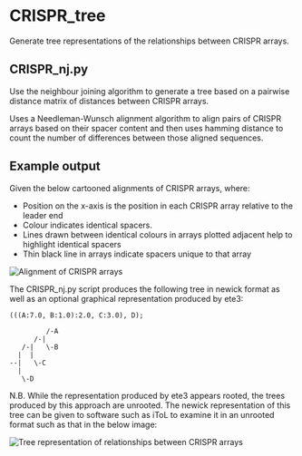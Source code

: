 # CRISPR_tree

Generate tree representations of the relationships between CRISPR arrays.

## CRISPR_nj.py

Use the neighbour joining algorithm to generate a tree based on a pairwise distance matrix of distances between CRISPR arrays.

Uses a Needleman-Wunsch alignment algorithm to align pairs of CRISPR arrays based on their spacer content and then uses hamming distance to count the number of differences between those aligned sequences.

## Example output

Given the below cartooned alignments of CRISPR arrays, where:
* Position on the x-axis is the position in each CRISPR array relative to the leader end
* Colour indicates identical spacers.
* Lines drawn between identical colours in arrays plotted adjacent help to highlight identical spacers
* Thin black line in arrays indicate spacers unique to that array

![Alignment of CRISPR arrays](https://github.com/Alan-Collins/CRISPR_tree/blob/master/images/alignment.png)

The CRISPR_nj.py script produces the following tree in newick format as well as an optional graphical representation produced by ete3:

```
(((A:7.0, B:1.0):2.0, C:3.0), D);

         /-A
      /-|
   /-|   \-B
  |  |
--|   \-C
  |
   \-D
```

N.B. While the representation produced by ete3 appears rooted, the trees produced by this approach are unrooted. The newick representation of this tree can  be given to software such as iToL to examine it in an unrooted format such as that in the below image:

![Tree representation of relationships between CRISPR arrays](https://github.com/Alan-Collins/CRISPR_tree/blob/master/images/tree.png)
